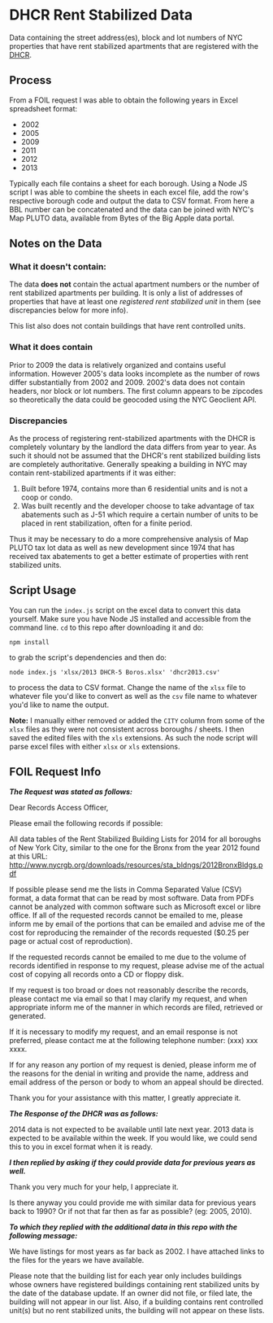 DHCR Rent Stabilized Data
=========================

Data containing the street address(es), block and lot numbers of NYC properties that have rent stabilized apartments that are registered with the [DHCR](http://www.nyshcr.org/).

## Process

From a FOIL request I was able to obtain the following years in Excel spreadsheet format:  

- 2002
- 2005
- 2009
- 2011
- 2012
- 2013

Typically each file contains a sheet for each borough. Using a Node JS script I was able to combine the sheets in each excel file, add the row's respective borough code and output the data to CSV format. From here a BBL number can be concatenated and the data can be joined with NYC's Map PLUTO data, available from Bytes of the Big Apple data portal.

## Notes on the Data
### What it doesn't contain:
The data **does not** contain the actual apartment numbers or the number of rent stabilized apartments per building. It is only a list of addresses of properties that have at least one *registered rent stabilized unit* in them (see discrepancies below for more info).

This list also does not contain buildings that have rent controlled units. 

### What it does contain
Prior to 2009 the data is relatively organized and contains useful information. However 2005's data looks incomplete as the number of rows differ substantially from 2002 and 2009. 2002's data does not contain headers, nor block or lot numbers. The first column appears to be zipcodes so theoretically the data could be geocoded using the NYC Geoclient API.

### Discrepancies 
As the process of registering rent-stabilized apartments with the DHCR is completely voluntary by the landlord the data differs from year to year. As such it should not be assumed that the DHCR's rent stabilized building lists are completely authoritative. Generally speaking a building in NYC may contain rent-stabilized apartments if it was either:

1. Built before 1974, contains more than 6 residential units and is not a coop or condo.
2. Was built recently and the developer choose to take advantage of tax abatements such as J-51 which require a certain number of units to be placed in rent stabilization, often for a finite period.

Thus it may be necessary to do a more comprehensive analysis of Map PLUTO tax lot data as well as new development since 1974 that has received tax abatements to get a better estimate of properties with rent stabilized units.

## Script Usage

You can run the `index.js` script on the excel data to convert this data yourself. Make sure you have Node JS installed and accessible from the command line. `cd` to this repo after downloading it and do:

```
npm install
```
to grab the script's dependencies and then do:

```
node index.js 'xlsx/2013 DHCR-5 Boros.xlsx' 'dhcr2013.csv'
```
to process the data to CSV format. Change the name of the `xlsx` file to whatever file you'd like to convert as well as the `csv` file name to whatever you'd like to name the output.

**Note:** I manually either removed or added the `CITY` column from some of the `xlsx` files as they were not consistent across boroughs / sheets. I then saved the edited files with the `xls` extensions. As such the node script will parse excel files with either `xlsx` or `xls` extensions.




## FOIL Request Info

__*The Request was stated as follows:*__


   Dear Records Access Officer,



   Please email the following records if possible:

   All data tables of the Rent Stabilized Building Lists for 2014 for all boroughs of New York City, similar to the one for the Bronx from the year 2012 found at this URL: 
   http://www.nycrgb.org/downloads/resources/sta_bldngs/2012BronxBldgs.pdf

   If possible please send me the lists in Comma Separated Value (CSV) format, a data format that can be read by most software. Data from PDFs cannot be analyzed with common software such as Microsoft excel or libre office.
   If all of the requested records cannot be emailed to me, please inform me by email of the portions that can be emailed and advise me of the cost for reproducing the remainder of the records requested ($0.25 per page or actual cost of reproduction).

   If the requested records cannot be emailed to me due to the volume of records identified in response to my request, please advise me of the actual cost of copying all records onto a CD or floppy disk.

   If my request is too broad or does not reasonably describe the records, please contact me via email so that I may clarify my request, and when appropriate inform me of the manner in which records are filed, retrieved or generated.

   If it is necessary to modify my request, and an email response is not preferred, please contact me at the following telephone number: (xxx) xxx xxxx.

   If for any reason any portion of my request is denied, please inform me of the reasons for the denial in writing and provide the name, address and email address of the person or body to whom an appeal should be directed.

   Thank you for your assistance with this matter, I greatly appreciate it.
   

__*The Response of the DHCR was as follows:*__

2014 data is not expected to be available until late next year. 2013 data is expected to be available within the week. If you would like, we could send this to you in excel format when it is ready.

__*I then replied by asking if they could provide data for previous years as well.*__

Thank you very much for your help, I appreciate it. 

Is there anyway you could provide me with similar data for previous years back to 1990? Or if not that far then as far as possible? (eg: 2005, 2010).

__*To which they replied with the additional data in this repo with the following message:*__

We have listings for most years as far back as 2002. I have attached links to the files for the years we have available. 

Please note that the building list for each year only includes buildings whose owners have registered buildings containing rent stabilized units by the date of the database update. If an owner did not file, or filed late, the building will not appear in our list. Also, if a building contains rent controlled unit(s) but no rent stabilized units, the building will not appear on these lists. 
